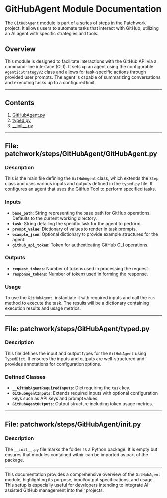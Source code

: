 # GitHubAgent Module Documentation

The `GitHubAgent` module is part of a series of steps in the Patchwork project. It allows users to automate tasks that interact with GitHub, utilizing an AI agent with specific strategies and tools.

## Overview

This module is designed to facilitate interactions with the GitHub API via a command-line interface (CLI). It sets up an agent using the configurable `AgenticStrategyV2` class and allows for task-specific actions through provided user prompts. The agent is capable of summarizing conversations and executing tasks up to a configured limit.

---

## Contents

1. [GitHubAgent.py](#file-patchworkstepsgithubagentgithubagentpy)
2. [typed.py](#file-patchworkstepsgithubagenttypedpy)
3. [\_\_init\_\_.py](#file-patchworkstepsgithubagent__init__py)

---

## File: patchwork/steps/GitHubAgent/GitHubAgent.py

### Description

This is the main file defining the `GitHubAgent` class, which extends the `Step` class and uses various inputs and outputs defined in the `typed.py` file. It configures an agent that uses the GitHub Tool to perform specified tasks.

### Inputs
- **`base_path`**: String representing the base path for GitHub operations. Defaults to the current working directory.
- **`task`**: String detailing the specific task for the agent to perform.
- **`prompt_value`**: Dictionary of values to render in task prompts.
- **`example_json`**: Optional dictionary to provide example structures for the agent.
- **`github_api_token`**: Token for authenticating GitHub CLI operations.

### Outputs
- **`request_tokens`**: Number of tokens used in processing the request.
- **`response_tokens`**: Number of tokens used in forming the response.

### Usage

To use the `GitHubAgent`, instantiate it with required inputs and call the `run` method to execute the task. The results will be a dictionary containing execution results and usage metrics.

---

## File: patchwork/steps/GitHubAgent/typed.py

### Description

This file defines the input and output types for the `GitHubAgent` using `TypedDict`. It ensures the inputs and outputs are well-structured and provides annotations for configuration options.

### Defined Classes
- **`__GitHubAgentRequiredInputs`**: Dict requiring the `task` key.
- **`GitHubAgentInputs`**: Extends required inputs with optional configuration keys such as API keys and prompt values.
- **`GitHubAgentOutputs`**: Output structure including token usage metrics.

---

## File: patchwork/steps/GitHubAgent/__init__.py

### Description

The `__init__.py` file marks the folder as a Python package. It is empty but ensures that modules contained within can be imported as part of the package.

---

This documentation provides a comprehensive overview of the `GitHubAgent` module, highlighting its purpose, input/output specifications, and usage. This setup is especially useful for developers intending to integrate AI-assisted GitHub management into their projects.
